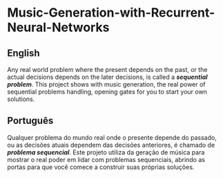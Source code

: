 # Music-Generation-with-Recurrent-Neural-Networks

## English
Any real world problem where the present depends on the past, or the actual decisions depends on the later decisions, is called a ***sequential problem***. This project shows with music generation, the real power of sequential problems handling, opening gates for you to start your own solutions.


## Português
Qualquer problema do mundo real onde o presente depende do passado, ou as decisões atuais dependem das decisões anteriores, é chamado de ***problema sequencial***. Este projeto utiliza da geração de música para mostrar o real poder em lidar com problemas sequenciais, abrindo as portas para que você comece a construir suas próprias soluções.

